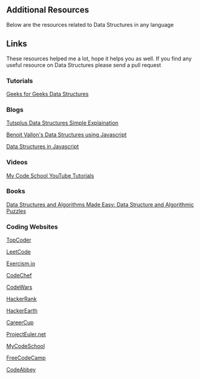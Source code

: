 ## Additional Resources

Below are the resources related to Data Structures in any language

## Links

These resources helped me a lot, hope it helps you as well. If you find any useful resource on Data Structures please send a pull request

### Tutorials

[Geeks for Geeks Data Structures](http://www.geeksforgeeks.org/data-structures/)

### Blogs

[Tutsplus Data Structures Simple Explaination](https://code.tutsplus.com/tutorials/data-structures-with-javascript-whats-a-data-structure--cms-23347)

[Benoit Vallon's Data Structures using Javascript](http://blog.benoitvallon.com/category/data-structures-in-javascript/)

[Data Structures in Javascript](https://pmary.gitbooks.io/data-structure-in-javascript/content/)

### Videos

[My Code School YouTube Tutorials](https://www.youtube.com/playlist?list=PL2_aWCzGMAwI3W_JlcBbtYTwiQSsOTa6P)

### Books

[Data Structures and Algorithms Made Easy: Data Structure and Algorithmic Puzzles](https://www.amazon.com/Data-Structures-Algorithms-Made-Easy/dp/1468108867)

### Coding Websites

[TopCoder](https://www.topcoder.com)

[LeetCode](https://leetcode.com/)

[Exercism.io](http://www.exercism.io/)

[CodeChef](https://www.codechef.com/)

[CodeWars](https://www.codewars.com/)

[HackerRank](https://www.hackerrank.com/)

[HackerEarth](https://www.hackerearth.com/)

[CareerCup](https://www.careercup.com/)

[ProjectEuler.net](https://projecteuler.net/)

[MyCodeSchool](http://www.mycodeschool.com/)

[FreeCodeCamp](https://www.freecodecamp.com/)

[CodeAbbey](http://www.codeabbey.com/)